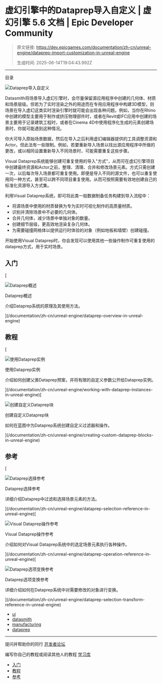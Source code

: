 # 虚幻引擎中的Dataprep导入自定义 | 虚幻引擎 5.6 文档 | Epic Developer Community

> 原文链接: https://dev.epicgames.com/documentation/zh-cn/unreal-engine/dataprep-import-customization-in-unreal-engine
> 
> 生成时间: 2025-06-14T19:04:43.992Z

---

目录

![Dataprep导入自定义](https://dev.epicgames.com/community/api/documentation/image/3a91d81f-4b4b-4867-bc5c-8e4ba8736ac7?resizing_type=fill&width=1920&height=335)

Datasmith将场景导入虚幻引擎时，会尽量保留源应用程序中创建的几何体、材质和场景层级。但若为了实时渲染之外的用途而在专用应用程序中构建3D模型，则场景在导入虚幻这类实时渲染引擎时就可能会出现各种问题。例如，当你在Rhino中创建的模型主要用于制作或挤压物理部件时，或者在Revit或IFC应用中创建的场景主要用于记录建筑工程时，或者在Cinema 4D中使用程序化生成的元素创建场景时，你就可能遇到这种情况。

你大可导入原始场景数据，然后在导入之后利用虚幻编辑器提供的工具调整资源和Actor。但此法有一些限制。例如，若要重新导入场景以找出源应用程序中所做的更改，或以相同设置重新导入不同场景时，可能需要重复这些步骤。

Visual Dataprep系统能够创建可重复使用的导入"方式"，从而可在虚幻引擎项目中创建最终资源和Actor之前，整理、清理、合并和修改场景元素。方式只需创建一次，以后每次导入场景都可重复使用。即便是导入不同的源文件，也可以重复使用同一种方式，甚至可以跨不同项目重复使用。从而可按照需要有效地创建自己的标准化资源导入方式集。

利用Visual Dataprep系统，即可将此类一般数据制备任务构建到导入流程中：

-   将源场景中使用的材质替换为专为实时可视化制作的高质量材质。
-   识别并清除场景中不必要的几何体。
-   合并几何体，减少场景中单独对象的数量。
-   创建细节层级，更高效地渲染复杂几何体。
-   为需要碰撞网格体以提供运行时体验的对象（例如地板和墙壁）创建碰撞。

开始使用Visual Dataprep时，你会发现可以使用其他一些操作制作可重复使用的dataprep方式，用于实时场景。

## 入门

[

![Dataprep概述](https://d1iv7db44yhgxn.cloudfront.net/documentation/images/c6fb4bc3-62d6-4002-bd24-c32bac3588ff/topic-image.png)

Dataprep概述

介绍Dataprep系统的原理及其使用方法。





](/documentation/zh-cn/unreal-engine/dataprep-overview-in-unreal-engine)

## 教程

[

![使用Dataprep实例](https://d1iv7db44yhgxn.cloudfront.net/documentation/images/33c88d32-dfdc-4811-9634-5b5aae97b9f4/topic-image.png)

使用Dataprep实例

介绍如何创建父类Dataprep预案，并将有限的自定义参数公开给Dataprep实例。





](/documentation/zh-cn/unreal-engine/working-with-dataprep-instances-in-unreal-engine)[

![创建自定义Dataprep块](https://d1iv7db44yhgxn.cloudfront.net/documentation/images/91e7f43f-9bf8-4568-8252-e09796dc9265/5-0-custom-dataprep-blocks-topic-image.png)

创建自定义Dataprep块

如何在蓝图中为Dataprep系统创建自定义过滤器和操作。





](/documentation/zh-cn/unreal-engine/creating-custom-dataprep-blocks-in-unreal-engine)

## 参考

[

![Dataprep选择参考](https://d1iv7db44yhgxn.cloudfront.net/documentation/images/50c88258-f506-41f0-9cd3-57ef05d2c633/topic-image.png)

Dataprep选择参考

详细介绍Dataprep中过滤和选择场景元素的方法。





](/documentation/zh-cn/unreal-engine/dataprep-selection-reference-in-unreal-engine)[

![Visual Dataprep操作参考](https://d1iv7db44yhgxn.cloudfront.net/documentation/images/a04c4181-e998-4a24-bf7e-a7e4e4e55461/topic-image.png)

Visual Dataprep操作参考

介绍如何对Visual Dataprep系统中的选定场景元素执行各种操作。





](/documentation/zh-cn/unreal-engine/dataprep-operation-reference-in-unreal-engine)[

![Dataprep选项变换参考](https://d1iv7db44yhgxn.cloudfront.net/documentation/images/a9291c4a-4812-4393-a65d-fec1118bae2f/topic-image.png)

Dataprep选项变换参考

详细介绍如何在Dataprep系统中对需要修改的对象进行变换。





](/documentation/zh-cn/unreal-engine/dataprep-selection-transform-reference-in-unreal-engine)

-   [ui](https://dev.epicgames.com/community/search?query=ui)
-   [datasmith](https://dev.epicgames.com/community/search?query=datasmith)
-   [manufacturing](https://dev.epicgames.com/community/search?query=manufacturing)
-   [dataprep](https://dev.epicgames.com/community/search?query=dataprep)

* * *

提问并帮助你的同行 [开发者论坛](https://forums.unrealengine.com/categories?tag=unreal-engine)

编写你自己的教程或阅读其他人的教程 [学习库](https://dev.epicgames.com/community/unreal-engine/learning)

-   [入门](/documentation/zh-cn/unreal-engine/dataprep-import-customization-in-unreal-engine#%E5%85%A5%E9%97%A8)
-   [教程](/documentation/zh-cn/unreal-engine/dataprep-import-customization-in-unreal-engine#%E6%95%99%E7%A8%8B)
-   [参考](/documentation/zh-cn/unreal-engine/dataprep-import-customization-in-unreal-engine#%E5%8F%82%E8%80%83)